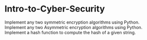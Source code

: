 # Intro-to-Cyber-Security
Implement any two symmetric encryption algorithms using Python. 
Implement any two Asymmetric encryption algorithms using Python. 
Implement a hash function to compute the hash of a given string.
